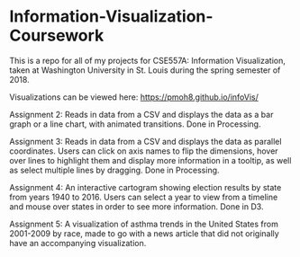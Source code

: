 # Information-Visualization-Coursework
This is a repo for all of my projects for CSE557A:  Information Visualization, taken at Washington University in St. Louis during the spring semester of 2018.

Visualizations can be viewed here:  https://pmoh8.github.io/infoVis/

Assignment 2:  Reads in data from a CSV and displays the data as a bar graph or a line chart, with animated transitions.  Done in Processing.

Assignment 3:  Reads in data from a CSV and displays the data as parallel coordinates.  Users can click on axis names to flip the dimensions, hover over lines to highlight them and display more information in a tooltip, as well as select multiple lines by dragging.  Done in Processing.

Assignment 4:  An interactive cartogram showing election results by state from years 1940 to 2016.  Users can select a year to view from a timeline and mouse over states in order to see more information.  Done in D3.

Assignment 5:  A visualization of asthma trends in the United States from 2001-2009 by race, made to go with a news article that did not originally have an accompanying visualization.
